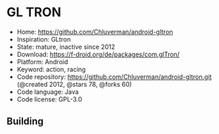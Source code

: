 # GL TRON

- Home: https://github.com/Chluverman/android-gltron
- Inspiration: GLtron
- State: mature, inactive since 2012
- Download: https://f-droid.org/de/packages/com.glTron/
- Platform: Android
- Keyword: action, racing
- Code repository: https://github.com/Chluverman/android-gltron.git (@created 2012, @stars 78, @forks 60)
- Code language: Java
- Code license: GPL-3.0

## Building
